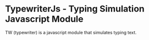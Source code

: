 # TypewriterJs - Typing Simulation Javascript Module
TW (typewriter) is a javascript module that simulates typing text.
